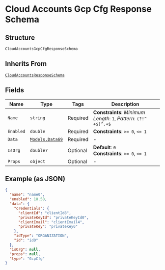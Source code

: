 
# Cloud Accounts Gcp Cfg Response Schema

## Structure

`CloudAccountsGcpCfgResponseSchema`

## Inherits From

[`CloudAccountsResponseSchema`](../../doc/models/cloud-accounts-response-schema.md)

## Fields

| Name | Type | Tags | Description |
|  --- | --- | --- | --- |
| `Name` | `string` | Required | **Constraints**: *Minimum Length*: `1`, *Pattern*: `(?!^ +$)^.+$` |
| `Enabled` | `double` | Required | **Constraints**: `>= 0`, `<= 1` |
| `Data` | [`Models.Data69`](../../doc/models/data-69.md) | Required | - |
| `IsOrg` | `double?` | Optional | **Default**: `0`<br>**Constraints**: `>= 0`, `<= 1` |
| `Props` | `object` | Optional | - |

## Example (as JSON)

```json
{
  "name": "name0",
  "enabled": 18.58,
  "data": {
    "credentials": {
      "clientId": "clientId8",
      "privateKeyId": "privateKeyId0",
      "clientEmail": "clientEmail4",
      "privateKey": "privateKey6"
    },
    "idType": "ORGANIZATION",
    "id": "id0"
  },
  "isOrg": null,
  "props": null,
  "type": "GcpCfg"
}
```

